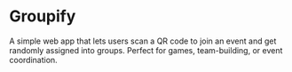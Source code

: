 # Groupify
A simple web app that lets users scan a QR code to join an event and get randomly assigned into groups. Perfect for games, team-building, or event coordination.
